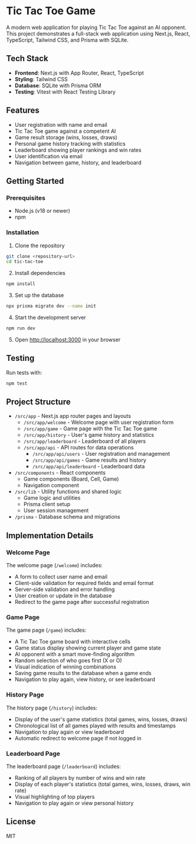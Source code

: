# Tic Tac Toe Game

A modern web application for playing Tic Tac Toe against an AI opponent. This project demonstrates a full-stack web application using Next.js, React, TypeScript, Tailwind CSS, and Prisma with SQLite.

## Tech Stack

- **Frontend**: Next.js with App Router, React, TypeScript
- **Styling**: Tailwind CSS
- **Database**: SQLite with Prisma ORM
- **Testing**: Vitest with React Testing Library

## Features

- User registration with name and email
- Tic Tac Toe game against a competent AI
- Game result storage (wins, losses, draws)
- Personal game history tracking with statistics
- Leaderboard showing player rankings and win rates
- User identification via email
- Navigation between game, history, and leaderboard

## Getting Started

### Prerequisites

- Node.js (v18 or newer)
- npm

### Installation

1. Clone the repository
```bash
git clone <repository-url>
cd tic-tac-toe
```

2. Install dependencies
```bash
npm install
```

3. Set up the database
```bash
npx prisma migrate dev --name init
```

4. Start the development server
```bash
npm run dev
```

5. Open [http://localhost:3000](http://localhost:3000) in your browser

## Testing

Run tests with:
```bash
npm test
```

## Project Structure

- `/src/app` - Next.js app router pages and layouts
  - `/src/app/welcome` - Welcome page with user registration form
  - `/src/app/game` - Game page with the Tic Tac Toe game
  - `/src/app/history` - User's game history and statistics
  - `/src/app/leaderboard` - Leaderboard of all players
  - `/src/app/api` - API routes for data operations
    - `/src/app/api/users` - User registration and management
    - `/src/app/api/games` - Game results and history
    - `/src/app/api/leaderboard` - Leaderboard data
- `/src/components` - React components
  - Game components (Board, Cell, Game)
  - Navigation component
- `/src/lib` - Utility functions and shared logic
  - Game logic and utilities
  - Prisma client setup
  - User session management
- `/prisma` - Database schema and migrations

## Implementation Details

### Welcome Page

The welcome page (`/welcome`) includes:
- A form to collect user name and email
- Client-side validation for required fields and email format
- Server-side validation and error handling
- User creation or update in the database
- Redirect to the game page after successful registration

### Game Page

The game page (`/game`) includes:
- A Tic Tac Toe game board with interactive cells
- Game status display showing current player and game state
- AI opponent with a smart move-finding algorithm
- Random selection of who goes first (X or O)
- Visual indication of winning combinations
- Saving game results to the database when a game ends
- Navigation to play again, view history, or see leaderboard

### History Page

The history page (`/history`) includes:
- Display of the user's game statistics (total games, wins, losses, draws)
- Chronological list of all games played with results and timestamps
- Navigation to play again or view leaderboard
- Automatic redirect to welcome page if not logged in

### Leaderboard Page

The leaderboard page (`/leaderboard`) includes:
- Ranking of all players by number of wins and win rate
- Display of each player's statistics (total games, wins, losses, draws, win rate)
- Visual highlighting of top players
- Navigation to play again or view personal history

## License

MIT